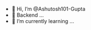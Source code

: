 - 👋 Hi, I’m @Ashutosh101-Gupta
- 👀 Backend ...
- 🌱 I’m currently learning ...


<!---
Ashutosh101-Gupta/Ashutosh101-Gupta is a ✨ special ✨ repository because its `README.md` (this file) appears on your GitHub profile.
You can click the Preview link to take a look at your changes.
--->
